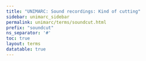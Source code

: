 ```yaml
---
title: "UNIMARC: Sound recordings: Kind of cutting"
sidebar: unimarc_sidebar
permalink: unimarc/terms/soundcut.html
prefix: "soundcut"
ns_separator: '#'
toc: true
layout: terms
datatable: true
---
```

